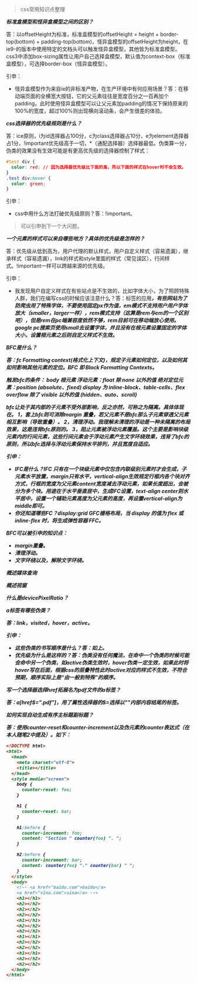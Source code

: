 > css常用知识点整理

***标准盒模型和怪异盒模型之间的区别？***

答：以offsetHeight为标准，标准盒模型的offsetHeight = height + border-top(bottom) + padding-top(bottom)，怪异盒模型的offsetHeight为height，在ie9-的版本中使用特定的文档头可以触发怪异盒模型，其他皆为标准盒模型。css3中添加box-sizing属性让用户自己选择盒模型，默认值为context-box（标准盒模型），可选择border-box（怪异盒模型）。

引申：

- 怪异盒模型作为来自ie的非标准产物，在生产环境中有何应用场景？答：在移动端页面的全横宽大按钮，它的父元素往往是宽度百分之一百再加个padding，此时使用怪异盒模型可以让父元素加padding的情况下保持原来的100%的宽度，超过100%则出现横向滚动条，会产生很差的体验。

***css选择器的优先级规则是什么？***

答：ice原则，i为id选择器占100分，c为class选择器占10分，e为element选择器占1分，!important优先级高于一切，*（通配选择器）选择器最低。伪类算一分，伪类的效果没有生效可能是有更高优先级的选择器控制了样式：

```css
#test div {
  color: red; // 因为选择器优先级比下面的高，所以下面的样式在hover时不会生效。
}
.test div:hover {
  color: green;
}
```

引申：

- css中用什么方法打破优先级原则？答：!important。

> 可以引申到下一个大问题。

***一个元素的样式可以来自哪些地方？具体的优先级是怎样的？***

答：优先级从低到高为，用户代理的默认样式，用户自定义样式（容易遗漏），继承样式（容易遗漏），link的样式和style里面的样式（常见误区），行间样式。!important一样可以跨越来源的优先级。

引申：

- 我发现用户自定义样式在有些站点是不生效的，比如字体大小，为了照顾特殊人群，我们在编写css的时候应该注意什么？答：标签的应用<em><strong>，有些网站为了防爬虫用了特殊字体，不要使用固定px作为值，em模式不支持用户用户字体放大（smaller，larger一样），rem模式支持（这算是rem与em的一个区别吧），但是rem在pc端兼容度依然不够，rem目前可在移动端放心使用。google pc搜索页使用small去设置字体，并且没有在根元素设置固定的字体大小，设置根元素之后则自定义样式不生效。

***BFC是什么？***

答：fc Formatting context(格式化上下文)，规定子元素如何定位，以及如何其如何影响其他元素的定位。BFC 即 Block Formatting Contexts。

触发bfc的条件：
body 根元素
浮动元素：float 除 none 以外的值
绝对定位元素：position (absolute、fixed)
display 为 inline-block、table-cells、flex
overflow 除了 visible 以外的值 (hidden、auto、scroll)

bfc让处于其内部的子元素不受外部影响，反之亦然，可称之为隔离。具体体现在。
1，套上bfc则可消除margin 重叠，若父元素不是bfc那么子元素穿透父元素相互影响（导致重叠）。
2，清理浮动。我理解未清理的浮动是一种未隔离的布局效果，这是违背bfc原则的。
3，阻止元素被浮动元素覆盖。这个主要是影响块级元素内的行间元素，这些行间元素会于浮动元素产生文字环绕效果，违背了bfc的原则，所以bfc选择与浮动元素保持水平排列，并且宽度自适应。

引申：

- IFC是什么？IFC 只有在一个块级元素中仅包含内联级别元素时才会生成，子元素水平放置，margin只有水平，vertical-align生效规定行框内各个块对齐方式，行框的宽度为父元素content宽度减去浮动元素，如果长度超出，会被分为多个块。用途在于水平垂直居中，生成IFC设置，text-align center则水平居中，设置一个辅助元素高度为父元素的高度，再设置vertical-align为middle即可。
- 你还知道哪些FC？display:grid  GFC栅格布局，当 display 的值为 flex 或 inline-flex 时，将生成弹性容器 FFC。

BFC可以被引申的知识点：

- margin重叠。
- 清理浮动。
- 文字环绕以及，解除文字环绕。

***概述媒体查询***

***概述视窗***

***什么是devicePixelRatio？***

***a标签有哪些伪类？***

答：link，visited，hover，active。

引申：

- 这些伪类的书写顺序是什么？答：如上。
- 优先级为什么是这样的？答：伪类没有任何魔法，在命中一个伪类的时候可能会命中另一个伪类，如active伪类生效时，hover伪类一定生效，如果此时将hover写在后面，根据css的层叠特性此时active对应的样式不生效，不符合预期，顺序实际上是“由一般到特殊”的顺序。

***写一个选择器选择href拓展名为pdf文件的a标签？***

答：a[href$=".pdf"]，用了属性选择器的$=选择以""内部内容结尾的标签。

***如何实现自动生成有序主标题副标题？***

答：使用counter-reset和counter-increment以及伪元素的counter表达式（在本人随笔2中提及）。如下：

```html
<!DOCTYPE html>
<html>
  <head>
    <meta charset="utf-8">
    <title></title>
  </head>
  <style media="screen">
    body {
      counter-reset: foo;
    }

    h1 {
      counter-reset: bar;
    }

    h1:before {
      counter-increment: foo;
      content: "Section " counter(foo) ". ";
    }

    h2:before {
      counter-increment: bar;
      content: counter(foo) "." counter(bar) " ";
    }
  </style>
  <body>
    <!-- <a href="baidu.com">baidu</a>
    <a href="sina.com">sina</a> -->
    <h1></h1>
    <h2></h2>
    <h2></h2>
    <h2></h2>
    <h1></h1>
    <h2></h2>
    <h2></h2>
    <h1></h1>
    <h2></h2>
    <h2></h2>
    <h1></h1>
    <h2></h2>
    <h2></h2>
  </body>
</html>
```

